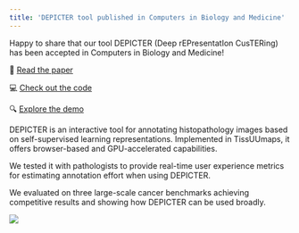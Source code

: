 ```yaml
---
title: 'DEPICTER tool published in Computers in Biology and Medicine'
---
```


Happy to share that our tool DEPICTER (Deep rEPresentatIon CusTERing) has been accepted in Computers in Biology and Medicine!

📄  [Read the paper](https://doi.org/10.1016/j.compbiomed.2024.108026)

💻  [Check out the code](https://github.com/eduardchelebian/depicter)

🔍  [Explore the demo](https://tissuumaps.scilifelab.se/patient_022_node_4.tmap?path=private/DEPICTER/camelyon)

DEPICTER is an interactive tool for annotating histopathology images based on self-supervised learning representations. Implemented in TissUUmaps, it offers browser-based and GPU-accelerated capabilities.

We tested it with pathologists to provide real-time user experience metrics for estimating annotation effort when using DEPICTER.

We evaluated on three large-scale cancer benchmarks achieving competitive results and showing how DEPICTER can be used broadly.

<img src="/assets/images/label_prop.gif">